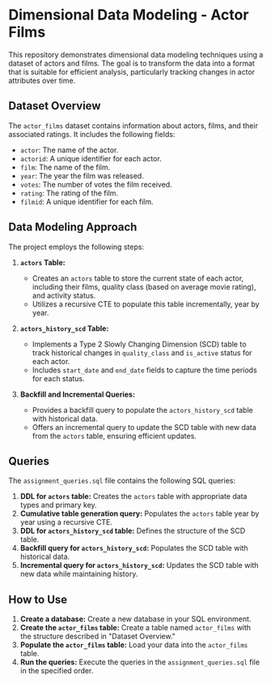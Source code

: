 # Dimensional Data Modeling - Actor Films

This repository demonstrates dimensional data modeling techniques using a dataset of actors and films. The goal is to transform the data into a format that is suitable for efficient analysis, particularly tracking changes in actor attributes over time.

## Dataset Overview

The `actor_films` dataset contains information about actors, films, and their associated ratings. It includes the following fields:

- `actor`: The name of the actor.
- `actorid`: A unique identifier for each actor.
- `film`: The name of the film.
- `year`: The year the film was released.
- `votes`: The number of votes the film received.
- `rating`: The rating of the film.
- `filmid`: A unique identifier for each film.

## Data Modeling Approach

The project employs the following steps:

1. **`actors` Table:**
   - Creates an `actors` table to store the current state of each actor, including their films, quality class (based on average movie rating), and activity status.
   - Utilizes a recursive CTE to populate this table incrementally, year by year.

2. **`actors_history_scd` Table:**
   - Implements a Type 2 Slowly Changing Dimension (SCD) table to track historical changes in `quality_class` and `is_active` status for each actor.
   - Includes `start_date` and `end_date` fields to capture the time periods for each status.

3. **Backfill and Incremental Queries:**
   - Provides a backfill query to populate the `actors_history_scd` table with historical data.
   - Offers an incremental query to update the SCD table with new data from the `actors` table, ensuring efficient updates.

## Queries

The `assignment_queries.sql` file contains the following SQL queries:

1. **DDL for `actors` table:** Creates the `actors` table with appropriate data types and primary key.
2. **Cumulative table generation query:** Populates the `actors` table year by year using a recursive CTE.
3. **DDL for `actors_history_scd` table:** Defines the structure of the SCD table.
4. **Backfill query for `actors_history_scd`:** Populates the SCD table with historical data.
5. **Incremental query for `actors_history_scd`:** Updates the SCD table with new data while maintaining history.

## How to Use

1. **Create a database:** Create a new database in your SQL environment.
2. **Create the `actor_films` table:** Create a table named `actor_films` with the structure described in "Dataset Overview."
3. **Populate the `actor_films` table:** Load your data into the `actor_films` table.
4. **Run the queries:** Execute the queries in the `assignment_queries.sql` file in the specified order.
